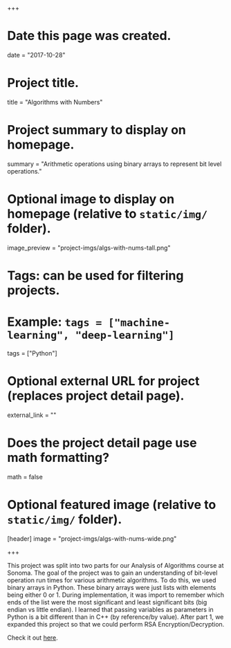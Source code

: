 +++
# Date this page was created.
date = "2017-10-28"

# Project title.
title = "Algorithms with Numbers"

# Project summary to display on homepage.
summary = "Arithmetic operations using binary arrays to represent bit level operations."

# Optional image to display on homepage (relative to `static/img/` folder).
image_preview = "project-imgs/algs-with-nums-tall.png"

# Tags: can be used for filtering projects.
# Example: `tags = ["machine-learning", "deep-learning"]`
tags = ["Python"]

# Optional external URL for project (replaces project detail page).
external_link = ""

# Does the project detail page use math formatting?
math = false

# Optional featured image (relative to `static/img/` folder).
[header]
image = "project-imgs/algs-with-nums-wide.png"

+++

This project was split into two parts for our Analysis of Algorithms course at Sonoma. The goal of the project was to gain an understanding of bit-level operation run times for various arithmetic algorithms. To do this, we used binary arrays in Python. These binary arrays were just lists with elements being either 0 or 1. During implementation, it was import to remember which ends of the list were the most significant and least significant bits (big endian vs little endian). I learned that passing variables as parameters in Python is a bit different than in C++ (by reference/by value). After part 1, we expanded this project so that we could perform RSA Encryption/Decryption.

Check it out [here](https://github.com/michaeldito/SSU-CS-415-Algorithm-Analysis).